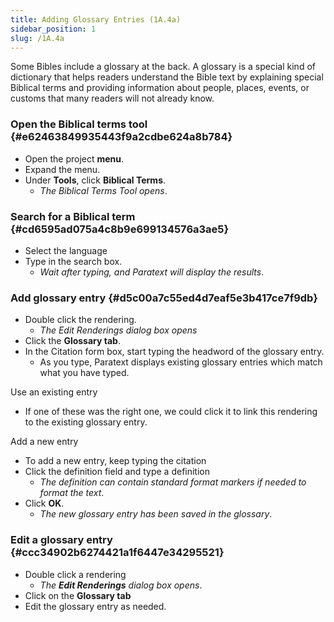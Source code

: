 ```yaml
---
title: Adding Glossary Entries (1A.4a)
sidebar_position: 1
slug: /1A.4a
---
```




Some Bibles include a glossary at the back. A glossary is a special kind of dictionary that helps readers understand the Bible text by explaining special Biblical terms and providing information about people, places, events, or customs that many readers will not already know.


### Open the Biblical terms tool {#e62463849935443f9a2cdbe624a8b784}

- Open the project **menu**.
- Expand the menu.
- Under **Tools**, click **Biblical Terms**.
	- _The Biblical Terms Tool opens_.

### Search for a Biblical term {#cd6595ad075a4c8b9e699134576a3ae5}

- Select the language
- Type in the search box.
	- _Wait after typing, and Paratext will display the results_.

### Add glossary entry {#d5c00a7c55ed4d7eaf5e3b417ce7f9db}

- Double click the rendering.
	- _The Edit Renderings dialog box opens_
- Click the **Glossary tab**.
- In the Citation form box, start typing the headword of the glossary entry.
	- As you type, Paratext displays existing glossary entries which match what you have typed.

Use an existing entry

- If one of these was the right one, we could click it to link this rendering to the existing glossary entry.

Add a new entry

- To add a new entry, keep typing the citation
- Click the definition field and type a definition
	- _The definition can contain standard format markers if needed to format the text_.
- Click **OK**.
	- _The new glossary entry has been saved in the glossary_.

### Edit a glossary entry {#ccc34902b6274421a1f6447e34295521}

- Double click a rendering
	- _The_ _**Edit Renderings**_ _dialog box opens_.
- Click on the **Glossary tab**
- Edit the glossary entry as needed.
